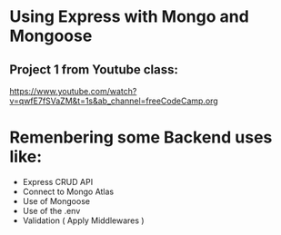 # Using Express with Mongo and Mongoose

## Project 1 from Youtube class: <br /> 
https://www.youtube.com/watch?v=qwfE7fSVaZM&t=1s&ab_channel=freeCodeCamp.org

# Remenbering some Backend uses like:
- Express CRUD API
- Connect to Mongo Atlas
- Use of Mongoose
- Use of the .env
- Validation ( Apply Middlewares )


